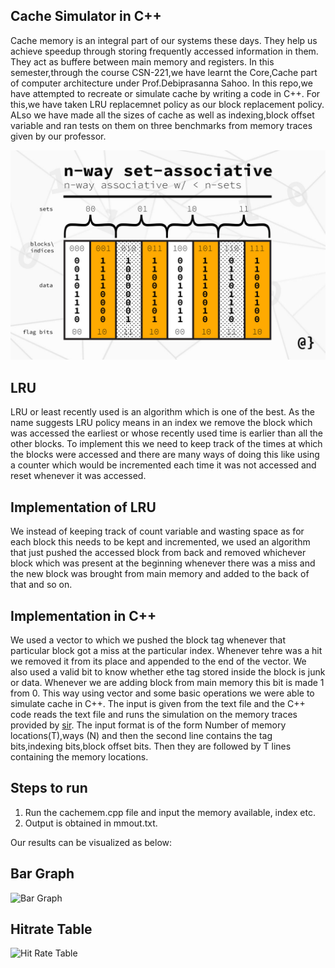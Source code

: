 ## Cache Simulator in C++

Cache memory is an integral part of our systems these days. They help us achieve speedup through storing frequently accessed information in them. They act as buffere between main memory and registers.
In this semester,through the course CSN-221,we have learnt the Core,Cache part of computer architecture under Prof.Debiprasanna Sahoo. In this repo,we have attempted to recreate or simulate cache 
by writing a code in C++.
For this,we have taken LRU replacemnet policy as our block replacement policy. ALso we have made all the sizes of cache as well as indexing,block offset variable and ran tests on them on three benchmarks from memory traces
given by our professor.

<div align="center">
  <img src="cache.jpg" width="600px" />
</div>

## LRU
LRU or least recently used is an algorithm which is one of the best. As the name suggests LRU policy means in an index we remove the block which was accessed the earliest or whose recently used time is earlier than all the other 
blocks. To implement this we need to keep track of the times at which the blocks were accessed and there are many ways of doing this like using a counter which would be incremented each time it was not accessed and reset whenever it was accessed.


## Implementation of LRU
We instead of keeping track of count variable and wasting space as for each block this needs to be kept and incremented, we used an algorithm that just pushed the accessed block from back and removed whichever block which 
was present at the beginning whenever there was a miss and the new block was brought from main memory and added to the back of that and so on. 
## Implementation in C++
We used a vector to which we pushed the block tag whenever that particular block got a miss at the particular index. Whenever tehre was a hit we removed it from its place and appended to the end of the vector.
We also used a valid bit to know whether ethe tag stored inside the block is junk or data. Whenever we are adding block from main memory this bit is made 1 from 0. This way using vector and some basic operations
we were able to simulate cache in C++.
The input is given from the text file and the C++ code reads the text file and runs the simulation on the memory traces provided by [sir](http://www.cs.utah.edu/~rajeev/usimm-v1.3.tar.gz). The input format is of the form Number of memory locations(T),ways (N)
and then the second line contains the tag bits,indexing bits,block offset bits. Then they are followed by T lines containing the memory locations.

## Steps to run

1. Run the cachemem.cpp file and input the memory available, index etc.
2. Output is obtained in mmout.txt.

Our results can be visualized as below:
## Bar Graph
![Bar Graph](https://iili.io/yeCraS.png)
## Hitrate Table
![Hit Rate Table](https://iili.io/yenKMv.png)
